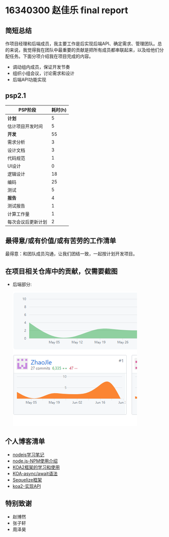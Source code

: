 # 16340300 赵佳乐 final report

## 简短总结

作项目经理和后端成员，我主要工作是后实现后端API、确定需求、管理团队。总的来说，我觉得我在团队中最重要的贡献是把所有成员都串联起来，以及给他们分配任务。下面分项介绍我在项目完成的内容。

+ 调动组内成员，保证开发节奏
+ 组织小组会议，讨论需求和设计
+ 后端API功能实现

## psp2.1

| PSP阶段 | 耗时(h) |
|-|-|
| **计划** | 5 |
| 估计项目开发时间 | 5 |
| **开发** | 55 |
| 需求分析 | 3 |
| 设计文档 | 3 |
| 代码规范 | 1 |
| UI设计 | 0 |
| 逻辑设计 | 18 |
| 编码 | 25 |
| 测试 | 5 |
| **报告** | 4 |
| 测试报告 | 1 |
| 计算工作量 | 1 |
| 每次会议后更新计划 | 2 |

## 最得意/或有价值/或有苦劳的工作清单


最得意：和团队成员沟通，让我们团结一致，一起按计划开发项目。

## 在项目相关仓库中的贡献，仅需要截图

+ 后端部分:

    ![](../image/x5-16340300.png)

## 个人博客清单

+ [nodejs学习笔记](https://blog.csdn.net/weixin_36324293/article/details/94350454)
+ [node.js-NPM使用介绍](https://blog.csdn.net/weixin_36324293/article/details/94352597)
+ [KOA2框架的学习和使用](https://blog.csdn.net/weixin_36324293/article/details/94357736)
+ [KOA-async/await语法](https://blog.csdn.net/weixin_36324293/article/details/94357763)
+ [Sequelize框架](https://blog.csdn.net/weixin_36324293/article/details/94357792)
+ [koa2-实现API](https://blog.csdn.net/weixin_36324293/article/details/94357812)


## 特别致谢

+ 赵博然
+ 张子轩
+ 周泽昊